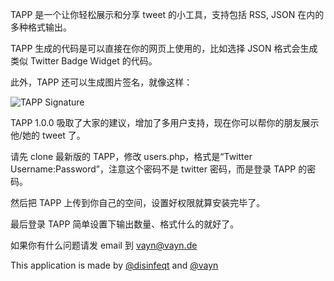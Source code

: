 TAPP 是一个让你轻松展示和分享 tweet 的小工具，支持包括 RSS, JSON 在内的多种格式输出。 

TAPP 生成的代码是可以直接在你的网页上使用的，比如选择 JSON 格式会生成类似 Twitter Badge Widget 的代码。 

此外，TAPP 还可以生成图片签名，就像这样：

![TAPP Signature](http://lab.jixia.org/tapp/users/disinfeqt/show.png)

TAPP 1.0.0 吸取了大家的建议，增加了多用户支持，现在你可以帮你的朋友展示他/她的 tweet 了。 

请先 clone 最新版的 TAPP，修改 users.php，格式是“Twitter Username:Password”，注意这个密码不是 twitter 密码，而是登录 TAPP 的密码。 

然后把 TAPP 上传到你自己的空间，设置好权限就算安装完毕了。 

最后登录 TAPP 简单设置下输出数量、格式什么的就好了。

如果你有什么问题请发 email 到 vayn@vayn.de

This application is made by [@disinfeqt](http://twitter.com/disinfeqt) and [@vayn](http://twitter.com/vayn)